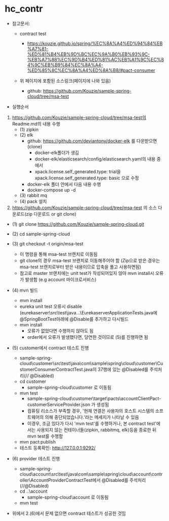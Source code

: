 # hc_contr

* 참고문서:
  * contract test
    * https://kouzie.github.io/spring/%EC%8A%A4%ED%94%84%EB%A7%81-%ED%81%B4%EB%9D%BC%EC%9A%B0%EB%93%9C-%EB%A7%88%EC%9D%B4%ED%81%AC%EB%A1%9C%EC%84%9C%EB%B9%84%EC%8A%A4-%ED%85%8C%EC%8A%A4%ED%8A%B8/#pact-consumer

  * 위 페이지에 포함된 소스링크(페이지에 나와 있음)
    * github: https://github.com/Kouzie/sample-spring-cloud/tree/msa-test

* 실행순서
1. https://github.com/Kouzie/sample-spring-cloud/tree/msa-test의 Readme.md의 내용 수행
   * (1) zipkin
   * (2) elk
      * github: https://github.com/deviantony/docker-elk 를 다운받으면(clone)
        * docker-elk폴더가 생김
        * docker-elk/elasticsearch/config/elasticsearch.yaml의 내용 중에서
        * xpack.license.self_generated.type: trial을 xpack.license.self_generated.type: basic 으로 수정
      * docker-elk 폴더 안에서 다음 내용 수행
       * docker-compose up -d 
   * (3) rabbit mq
   * (4) pack 설치
2. https://github.com/Kouzie/sample-spring-cloud/tree/msa-test 의 소스 다운로드(zip 다운로드 or git clone)
  * (1) git clone https://github.com/Kouzie/sample-spring-cloud.git
  * (2) cd sample-spring-cloud
  * (3) git checkout -t origin/msa-test
     * 이 명령을 통해 msa-test 브랜치로 이동됨
     * git clone의 경우 msa-test 브랜치로 이동해주어야 함 (Zip으로 받은 경우는 msa-test 브랜치로부터 받은 내용이므로 압축을 풀고 사용하면됨)
     * 참고로 master 브랜치에는 unit test가 작성되어있지 않아 mvn install시 오류가 발생함 (e.g account 마이크로서비스)
  * (4) mvn 빌드
    - mvn install
    - eureka unit test 오류시 disable (eurekaserver\src\test\java\...\EurekaserverApplicationTests.java에 @SpringBootTest아래에 @Disable를 추가하고 다시빌드
    - mvn install 
       - 오류가 없었다면 수행하지 않아도 됨
       - order에서 오류가 발생했다면, 당연한 것이므로 (5)를 진행하면 됨
  * (5) customer에서 contract 테스트 진행   
    - sample-spring-cloud\customer\src\test\java\com\sample\spring\cloud\customer\CustomerConsumerContractTest.java의 37행에 있는 @Disabled를 주석처리(// @Disabled)
    - cd customer 
       - sample-spring-cloud\customer 로 이동됨
    - mvn test
       - sample-spring-cloud\customer\target\pacts\accountClientPact-customerServiceProvider.json 가 생성됨
       - 컴퓨팅 리소스가 부족할 경우, '현재 연결은 사용자의 호스트 시스템의 소프트웨어의 의해 중단되었습니다.'라는 메세지가 나타날 수 있음
       - 이경우, 조금 있다가 다시 'mvn test'를 수행하거나, 본 contract test'에서는 사용되지 않는 컨테이너들(zipkin, rabbitmq, elk)등을 종료한 뒤 mvn test를 수행함
    - mvn pact:publish
    - 테스트 등록확인: http://127.0.0.1:9292/
  * (6) provider 테스트 진행
    - sample-spring-cloud\account\src\test\java\com\sample\spring\cloud\account\controller\AccountProviderContractTest에서 @Disabled를 주석처리 (//@Disabled)
    - cd ..\account 
       - sample-spring-cloud\account 로 이동됨
    - mvn test

* 위에서 2.(6)에서 문제 없으면 contract 테스트가 성공한 것임
